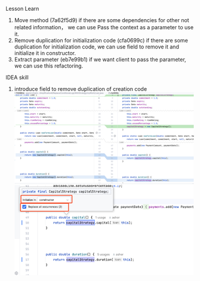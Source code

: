Lesson Learn
1. Move method (7a62f5d9)
if there are some dependencies for other not related information，
we can use Pass the context as a parameter to use it.
2. Remove duplication for initialization code (cfa0699c)
if there are some duplication for initialization code, 
we can use field to remove it and initialize it in constructor.
3. Extract parameter (eb7e99b1)
if we want client to pass the parameter, 
we can use this refactoring.

IDEA skill
1. introduce field to remove duplication of creation code
![img_1.png](img_1.png)
![img.png](img.png)
